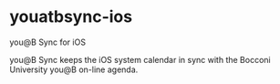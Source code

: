 # youatbsync-ios
you@B Sync for iOS

you@B Sync keeps the iOS system calendar in sync with the Bocconi University you@B on-line agenda.
